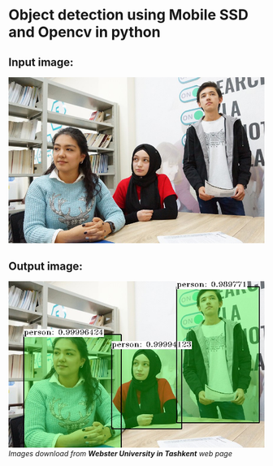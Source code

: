 # Object detection using Mobile SSD and Opencv in python
## Input image:<br>
![GitHub Logo](/images/img.jpg)<br>
## Output image:<br>
![GitHub Logo](/images/result.jpg)<br>
*Images download from **Webster University in Tashkent** web page*


